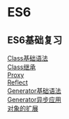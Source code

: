 # ES6
ES6基础复习
---------------------
[Class基础语法](https://github.com/WhatProblem/ES6/blob/master/class/1.js)<br/>
[Class继承](https://github.com/WhatProblem/ES6/blob/master/class/2.js)<br/>
[Proxy](https://github.com/WhatProblem/ES6/blob/master/proxy/1.js)<br/>
[Reflect](https://github.com/WhatProblem/ES6/blob/master/reflect/1.js)<br/>
[Generator基础语法](https://github.com/WhatProblem/ES6/blob/master/generator/1.js)<br/>
[Generator异步应用](https://github.com/WhatProblem/ES6/blob/master/generator/2.js)<br/>
[对象的扩展](https://github.com/WhatProblem/ES6/blob/master/object/1.js)<br/>
